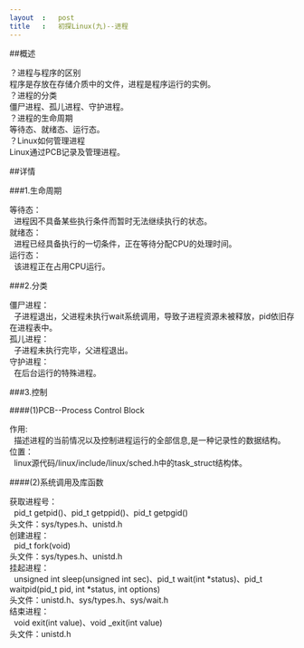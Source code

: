 ```yaml
---
layout	:	post
title	:	初探Linux(九)--进程
---
```


##概述

？进程与程序的区别<br>
程序是存放在存储介质中的文件，进程是程序运行的实例。<br>
？进程的分类<br>
僵尸进程、孤儿进程、守护进程。<br>
？进程的生命周期<br>
等待态、就绪态、运行态。<br>
？Linux如何管理进程<br>
Linux通过PCB记录及管理进程。

##详情

###1.生命周期

等待态：<br>
&nbsp;&nbsp;进程因不具备某些执行条件而暂时无法继续执行的状态。<br>
就绪态：<br>
&nbsp;&nbsp;进程已经具备执行的一切条件，正在等待分配CPU的处理时间。<br>
运行态：<br>
&nbsp;&nbsp;该进程正在占用CPU运行。<br>
	
###2.分类

僵尸进程：<br>
&nbsp;&nbsp;子进程退出，父进程未执行wait系统调用，导致子进程资源未被释放，pid依旧存在进程表中。<br>
孤儿进程：<br>
&nbsp;&nbsp;子进程未执行完毕，父进程退出。<br>
守护进程：<br>
&nbsp;&nbsp;在后台运行的特殊进程。<br>
	
###3.控制

####(1)PCB--Process Control Block

作用:<br>
&nbsp;&nbsp;描述进程的当前情况以及控制进程运行的全部信息,是一种记录性的数据结构。<br>
位置：<br>
&nbsp;&nbsp;linux源代码/linux/include/linux/sched.h中的task_struct结构体。<br>

####(2)系统调用及库函数

获取进程号：<br>
&nbsp;&nbsp;pid\_t getpid()、pid\_t getppid()、pid\_t getpgid()<br>
头文件：sys/types.h、unistd.h<br>
创建进程：<br>
&nbsp;&nbsp;pid\_t fork(void)<br>
头文件：sys/types.h、unistd.h<br>
挂起进程：<br>
&nbsp;&nbsp;unsigned int sleep(unsigned int sec)、pid_t wait(int \*status)、pid\_t waitpid(pid\_t pid, int \*status,int options)<br>
头文件：unistd.h、sys/types.h、sys/wait.h<br>
结束进程：<br>
&nbsp;&nbsp;void exit(int value)、void _exit(int value)<br>
头文件：unistd.h